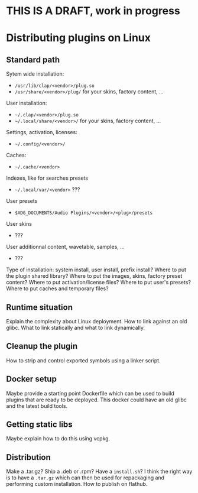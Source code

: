 # THIS IS A DRAFT, work in progress

# Distributing plugins on Linux

## Standard path

Sytem wide installation:
- `/usr/lib/clap/<vendor>/plug.so`
- `/usr/share/<vendor>/plug/` for your skins, factory content, ...

User installation:
- `~/.clap/<vendor>/plug.so`
- `~/.local/share/<vendor>/`  for your skins, factory content, ...

Settings, activation, licenses:
- `~/.config/<vendor>/`

Caches:
- `~/.cache/<vendor>`

Indexes, like for searches presets
- `~/.local/var/<vendor>` ???

User presets
- `$XDG_DOCUMENTS/Audio Plugins/<vendor>/<plug>/presets`

User skins
- ???

User additionnal content, wavetable, samples, ...
- ???

Type of installation: system install, user install, prefix install?
Where to put the plugin shared library?
Where to put the images, skins, factory preset content?
Where to put activation/license files?
Where to put user's presets?
Where to put caches and temporary files?

## Runtime situation

Explain the complexity about Linux deployment.
How to link against an old glibc.
What to link statically and what to link dynamically.

## Cleanup the plugin

How to strip and control exported symbols using a linker script.

## Docker setup

Maybe provide a starting point Dockerfile which can be used to build plugins that are ready to be deployed.
This docker could have an old glibc and the latest build tools.

## Getting static libs

Maybe explain how to do this using vcpkg.

## Distribution

Make a .tar.gz? Ship a .deb or .rpm? Have a `install.sh`?
I think the right way is to have a `.tar.gz` which can then be used for repackaging and performing custom installation.
How to publish on flathub.
